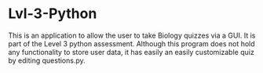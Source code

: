 # Lvl-3-Python

This is an application to allow the user to take Biology quizzes via a GUI. It is part of the Level 3 python assessment.
Although this program does not hold any functionality to store user data, it has easily an easily customizable quiz by editing questions.py.
